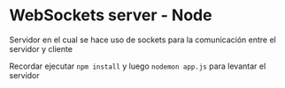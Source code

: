 # WebSockets server - Node

Servidor en el cual se hace uso de sockets para la comunicación entre el servidor y cliente

Recordar ejecutar ```npm install``` y luego ```nodemon app.js``` para levantar el servidor